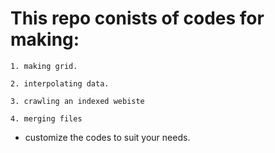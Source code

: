# This repo conists of codes for making:
    1. making grid.

    2. interpolating data.

    3. crawling an indexed webiste 

    4. merging files 

- customize the codes to suit your needs.


